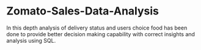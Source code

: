# Zomato-Sales-Data-Analysis
In this depth analysis of delivery status and users choice food has been done to provide better decision making capability with correct insights and analysis using SQL.
